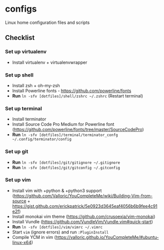 configs
=======

Linux home configuration files and scripts

## Checklist

### Set up virtualenv
- Install virtualenv + virtualenvwrapper

### Set up shell
- Install zsh + oh-my-zsh
- Install Powerline fonts - https://github.com/powerline/fonts
- **Run** `ln -sfv [dotfiles]/shell/zshrc ~/.zshrc` (Restart terminal)

### Set up terminal
- Install terminator
- Install Source Code Pro Medium for Powerline font (https://github.com/powerline/fonts/tree/master/SourceCodePro)
- **Run** `ln -sfv [dotfiles]/terminal/terminator_confg ~/.config/terminator/config`

### Set up git
- **Run** `ln -sfv [dotfiles]/git/gitignore ~/.gitignore`
- **Run** `ln -sfv [dotfiles]/git/gitconfig ~/.gitconfig`

### Set up vim
- Install vim with +python & +python3 support (https://github.com/Valloric/YouCompleteMe/wiki/Building-Vim-from-source + https://gist.github.com/erickpatrick/5e0923d3645eaf4056b6b9fee4c91e2f)
- Install monokai vim theme (https://github.com/crusoexia/vim-monokai)
- Install Vundle (https://github.com/VundleVim/Vundle.vim#quick-start)
- **Run** `ln -sfv [dotfiles]/vim/vimrc ~/.vimrc`
- Start `vim` (ignore errors) and run `:PluginInstall`
- Compile YCM in vim (https://valloric.github.io/YouCompleteMe/#ubuntu-linux-x64)
